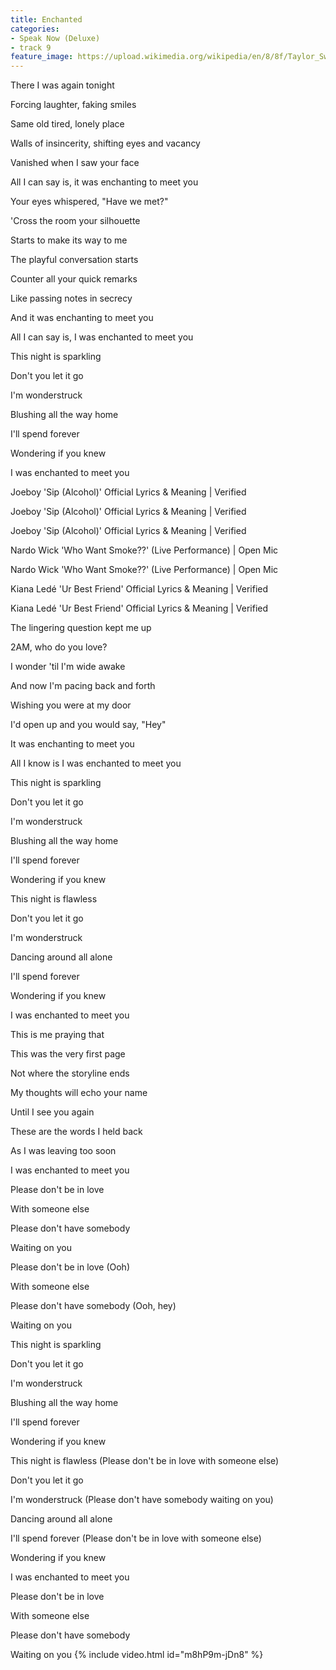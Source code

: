 ```yaml
---
title: Enchanted
categories:
- Speak Now (Deluxe)
- track 9
feature_image: https://upload.wikimedia.org/wikipedia/en/8/8f/Taylor_Swift_-_Speak_Now_cover.png
--- 
```

There I was again tonight

Forcing laughter, faking smiles

Same old tired, lonely place

Walls of insincerity, shifting eyes and vacancy

Vanished when I saw your face

All I can say is, it was enchanting to meet you

Your eyes whispered, "Have we met?"

'Cross the room your silhouette

Starts to make its way to me

The playful conversation starts

Counter all your quick remarks

Like passing notes in secrecy

And it was enchanting to meet you

All I can say is, I was enchanted to meet you

This night is sparkling

Don't you let it go

I'm wonderstruck

Blushing all the way home

I'll spend forever

Wondering if you knew

I was enchanted to meet you

Joeboy 'Sip (Alcohol)' Official Lyrics & Meaning | Verified

Joeboy 'Sip (Alcohol)' Official Lyrics & Meaning | Verified

Joeboy 'Sip (Alcohol)' Official Lyrics & Meaning | Verified

Nardo Wick 'Who Want Smoke??' (Live Performance) | Open Mic

Nardo Wick 'Who Want Smoke??' (Live Performance) | Open Mic

Kiana Ledé 'Ur Best Friend' Official Lyrics & Meaning | Verified

Kiana Ledé 'Ur Best Friend' Official Lyrics & Meaning | Verified

The lingering question kept me up

2AM, who do you love?

I wonder 'til I'm wide awake

And now I'm pacing back and forth

Wishing you were at my door

I'd open up and you would say, "Hey"

It was enchanting to meet you

All I know is I was enchanted to meet you

This night is sparkling

Don't you let it go

I'm wonderstruck

Blushing all the way home

I'll spend forever

Wondering if you knew

This night is flawless

Don't you let it go

I'm wonderstruck

Dancing around all alone

I'll spend forever

Wondering if you knew

I was enchanted to meet you

This is me praying that

This was the very first page

Not where the storyline ends

My thoughts will echo your name

Until I see you again

These are the words I held back

As I was leaving too soon

I was enchanted to meet you

Please don't be in love

With someone else

Please don't have somebody

Waiting on you

Please don't be in love (Ooh)

With someone else

Please don't have somebody (Ooh, hey)

Waiting on you

This night is sparkling

Don't you let it go

I'm wonderstruck

Blushing all the way home

I'll spend forever

Wondering if you knew

This night is flawless (Please don't be in love with someone else)

Don't you let it go

I'm wonderstruck (Please don't have somebody waiting on you)

Dancing around all alone

I'll spend forever (Please don't be in love with someone else)

Wondering if you knew

I was enchanted to meet you

Please don't be in love

With someone else

Please don't have somebody

Waiting on you
{% include video.html id="m8hP9m-jDn8" %}
